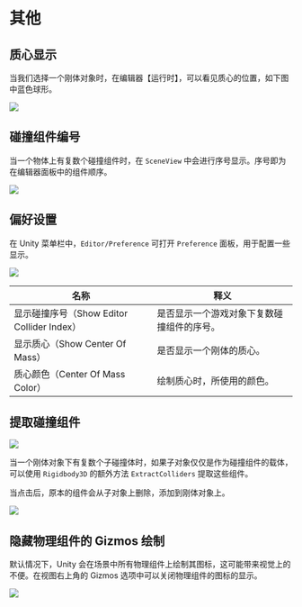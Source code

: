 # 其他

## 质心显示

当我们选择一个刚体对象时，在编辑器【运行时】，可以看见质心的位置，如下图中蓝色球形。

![](https://docs.motphys.com/Images/EkK3bBxjOoHSUuxWBADcBKkun0f.png)

## 碰撞组件编号

当一个物体上有复数个碰撞组件时，在 `SceneView` 中会进行序号显示。序号即为在编辑器面板中的组件顺序。

![](https://docs.motphys.com/Images/OADjbOPRsoTzLox3zbfcAHWSnpb.png)

## 偏好设置

在 Unity 菜单栏中，`Editor/Preference` 可打开 `Preference` 面板，用于配置一些显示。

![](https://docs.motphys.com/Images/OBEFbE8lyoQrrpxb9gDcY3WKnXz.png)

| 名称<br/>                                       | 释义<br/>                                       |
| ----------------------------------------------- | ----------------------------------------------- |
| 显示碰撞序号（Show Editor Collider Index）<br/> | 是否显示一个游戏对象下复数碰撞组件的序号。<br/> |
| 显示质心（Show Center Of Mass）<br/>            | 是否显示一个刚体的质心。<br/>                   |
| 质心颜色（Center Of Mass Color）<br/>           | 绘制质心时，所使用的颜色。<br/>                 |

## 提取碰撞组件

![](https://docs.motphys.com/Images/PqPtbMpKbofwNyxzRgdceJaZnkb.png)

当一个刚体对象下有复数个子碰撞体时，如果子对象仅仅是作为碰撞组件的载体，可以使用 `Rigidbody3D` 的额外方法 `ExtractColliders` 提取这些组件。

当点击后，原本的组件会从子对象上删除，添加到刚体对象上。

![](https://docs.motphys.com/Images/R4RcbLmBVo9PyqxsMq7cvXemnhf.png)

## 隐藏物理组件的 Gizmos 绘制

默认情况下，Unity 会在场景中所有物理组件上绘制其图标，这可能带来视觉上的不便。在视图右上角的 Gizmos 选项中可以关闭物理组件的图标的显示。

![](https://docs.motphys.com/Images/PdZkbZb75ovi0AxEcvNcnC6Enxh.png)
